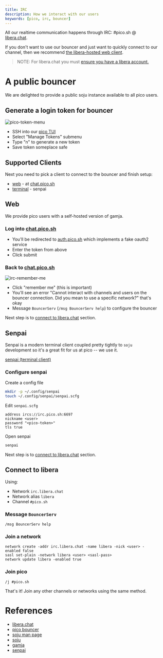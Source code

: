 ```yaml
---
title: IRC
description: How we interact with our users
keywords: [pico, irc, bouncer]
---
```


All our realtime communication happens through IRC: #pico.sh @
[libera.chat](https://libera.chat).

If you don't want to use our bouncer and just want to quickly connect to our
channel, then we recommend
[the libera-hosted web client](https://web.libera.chat/gamja?autojoin=#pico.sh).

> NOTE: For libera.chat you must
> [ensure you have a libera account.](https://libera.chat/guides/registration)

# A public bouncer

We are delighted to provide a public soju instance available to all pico users.

## Generate a login token for bouncer

![pico-token-menu](https://hey.imgs.sh/pico-token-menu.png)

- SSH into our [pico TUI](/ui#ssh-tui)
- Select "Manage Tokens" submenu
- Type "n" to generate a new token
- Save token someplace safe

## Supported Clients

Next you need to pick a client to connect to the bouncer and finish setup:

- [web](#web) - at [chat.pico.sh](https://chat.pico.sh)
- [terminal](#senpai) - senpai

## Web

We provide pico users with a self-hosted version of gamja.

### Log into [chat.pico.sh](https://chat.pico.sh)

- You'll be redirected to [auth.pico.sh](https://auth.pico.sh) which implements
  a fake oauth2 service
- Enter the token from above
- Click submit

### Back to [chat.pico.sh](https://chat.pico.sh)

![irc-remember-me](https://hey.imgs.sh/irc-remember-me/x500)

- Click "remember me" (this is important)
- You'll see an error "Cannot interact with channels and users on the bouncer
  connection. Did you mean to use a specific network?" that's okay
- Message `BouncerServ` (`/msg BouncerServ help`) to configure the bouncer

Next step is to [connect to libera.chat](#connect-to-libera) section.

## Senpai

Senpai is a modern terminal client coupled pretty tightly to `soju` development
so it's a great fit for us at pico -- we use it.

[senpai (terminal client)](https://git.sr.ht/~delthas/senpai)

### Configure senpai

Create a config file

```bash
mkdir -p ~/.config/senpai
touch ~/.config/senpai/senpai.scfg
```

Edit `senpai.scfg`

```
address ircs://irc.pico.sh:6697
nickname <user>
password "<pico-token>"
tls true
```

Open senpai

```bash
senpai
```

Next step is to [connect to libera.chat](#connect-to-libera) section.

## Connect to libera

Using:

- Network `irc.libera.chat`
- Network alias `libera`
- Channel `#pico.sh`

### Message `BouncerServ`

```
/msg BouncerServ help
```

### Join a network

```
network create -addr irc.libera.chat -name libera -nick <user> -enabled false
sasl set-plain -network libera <user> <sasl-pass>
network update libera -enabled true
```

### Join pico

```
/j #pico.sh
```

That's it! Join any other channels or networks using the same method.

# References

- [libera.chat](https://libera.chat)
- [pico bouncer](ircs://irc.pico.sh:6697)
- [soju man page](https://soju.im/doc/soju.1.html)
- [soju](https://git.sr.ht/~emersion/soju)
- [gamja](https://git.sr.ht/~emersion/gamja)
- [senpai](https://git.sr.ht/~delthas/senpai)
